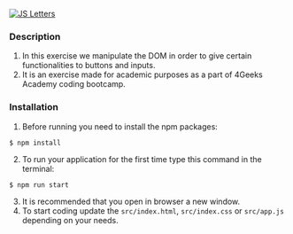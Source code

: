 [![JS Letters](https://cdn.pixabay.com/photo/2019/10/03/12/12/javascript-4523100_960_720.jpg "JS Letters")](https://cdn.pixabay.com/photo/2019/10/03/12/12/javascript-4523100_960_720.jpg "JS Letters")

### Description

1) In this exercise we manipulate the DOM in order to give certain functionalities to buttons and inputs.
2) It is an exercise made for academic purposes as a part of 4Geeks Academy coding bootcamp. 

### Installation

1) Before running you need to install the npm packages:
```
$ npm install
```

2) To run your application for the first time type this command in the terminal:

```
$ npm run start
```
3) It is recommended that you open in browser a new window. 
4) To start coding update the `src/index.html`, `src/index.css` or `src/app.js` depending on your needs.

